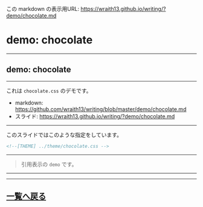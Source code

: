 <!--[NOWRITING]-->
この markdown の表示用URL: <https://wraith13.github.io/writing/?demo/chocolate.md>
<!--[/NOWRITING]-->
<!--[RENDERER] REMARK -->
<!--
class: center, middle
-->

# demo:  chocolate

---

<!--
layout: true
-->

## demo: chocolate

---

これは `chocolate.css` のデモです。

- markdown: <https://github.com/wraith13/writing/blob/master/demo/chocolate.md>
- スライド: <https://wraith13.github.io/writing/?demo/chocolate.md>

---

このスライドではこのような指定をしています。

```HTML
<!--[THEME] ../theme/chocolate.css -->
```

---

> 引用表示の `demo` です。

---

<!--
layout: true
-->

---

<!--
class: center, middle
-->

## [一覧へ戻る](./index.md)
